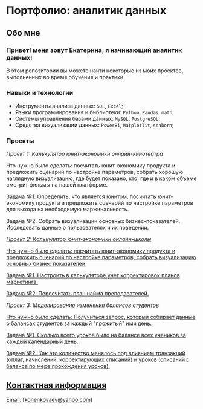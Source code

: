 # Портфолио: аналитик данных
## Обо мне
### Привет! меня зовут Екатерина, я начинающий аналитик данных!
В этом репозитории вы можете найти некоторые из моих проектов, выполненных во время обучения и практики.

### Навыки и технологии
- Инструменты анализа данных: ``SQL``, ``Excel``;
- Языки программирования и библиотеки: ``Python``, ``Pandas``, ``math``;
- Системы управления базами данных: ``MySQL``, ``PostgreSQL``;
- Средства визуализации данных: ``PowerBi``, ``Matplotlit``, ``seaborn``;

### Проекты

*Проект 1: Калькулятор юнит-экономики онлайн-кинотеатра* 

Что нужно было сделать: посчитать юнит-экономику продукта и предложить сценарий по настройке параметров, собрать хорошую наглядную визуализацию, где будет показано, кто, где и в каком объеме смотрит фильмы на нашей платформе.

Задача №1. 
Определить, что является юнитом, посчитать юнит-экономику продукта и предложить сценарий по настройке параметров для выхода на необходимую маржинальность.

Задача №2.
Собрать визуализации основных бизнес-показателей. Исследовать данные о пользователях и их поведении.

<a href="https://github.com/KonenkovaEkaterina/Data_analyst_portfolio/blob/main/Project%201%20Excel.xlsb">

*Проект 2: Калькулятор юнит-экономики онлайн-школы* 

Что нужно было сделать: посчитать юнит-экономику продукта и предложить сценарий по настройке параметров, собрать визуализацию основных бизнес показателей.

Задача №1.
Настроить в калькуляторе учет корректировок планов маркетинга.

Задача №2.
Пересчитать план найма преподавателей.

<a href="https://github.com/KonenkovaEkaterina/Data_analyst_portfolio/blob/main/Project%202%20Excel.xlsx">

*Проект 3: Моделирование изменения балансов студентов* 

Что нужно было сделать: Получиться запрос, который собирает данные о балансах студентов за каждый "прожитый" ими день.

Задача №1. Сколько всего уроков было на балансе всех учеников за каждый календарный день.

Задача №2. Как это количество менялось под влиянием транзакций (оплат, начислений, корректирующих списаний) и уроков (списаний с баланса по мере прохождения уроков). 

<a href="https://github.com/KonenkovaEkaterina/Data_analyst_portfolio/blob/main/Project%203%20SQL.xlsx">

## Контактная информация
Email: [konenkovaev@yahoo.com]
